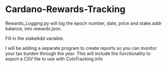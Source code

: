 # Cardano-Rewards-Tracking

Rewards_Logging.py will log the epoch number, date, price and stake.addr balance, into rewards.json.

Fill in the stakeAdd variable.

I will be adding a separate program to create reports so you can monitor your tax burden through the year.
This will include the functionality to export a CSV file to use with CoinTracking.info

